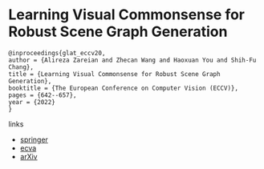 # Learning Visual Commonsense for Robust Scene Graph Generation

```
@inproceedings{glat_eccv20,
author = {Alireza Zareian and Zhecan Wang and Haoxuan You and Shih-Fu Chang},
title = {Learning Visual Commonsense for Robust Scene Graph Generation},
booktitle = {The European Conference on Computer Vision (ECCV)},
pages = {642--657},
year = {2022}
}
```

links
- [springer](https://link.springer.com/chapter/10.1007/978-3-030-58592-1_38)
- [ecva](https://www.ecva.net/papers/eccv_2020/papers_ECCV/html/4387_ECCV_2020_paper.php)
- [arXiv](https://arxiv.org/abs/2006.09623)
